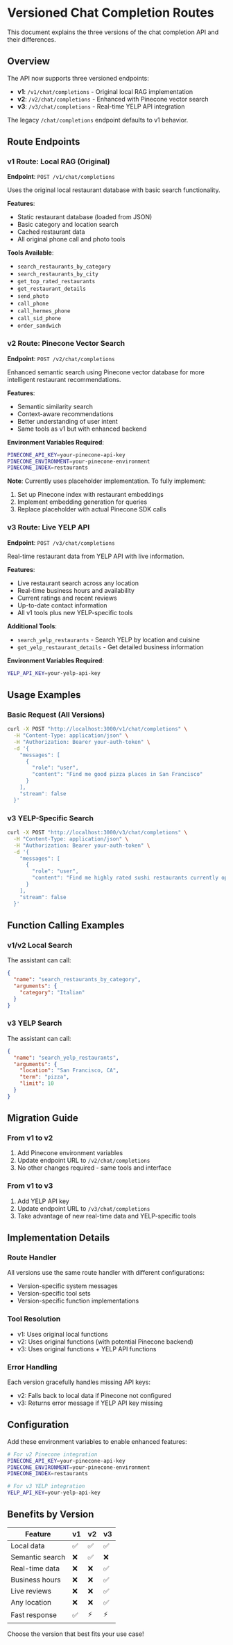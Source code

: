 # Versioned Chat Completion Routes

This document explains the three versions of the chat completion API and their differences.

## Overview

The API now supports three versioned endpoints:

- **v1**: `/v1/chat/completions` - Original local RAG implementation
- **v2**: `/v2/chat/completions` - Enhanced with Pinecone vector search
- **v3**: `/v3/chat/completions` - Real-time YELP API integration

The legacy `/chat/completions` endpoint defaults to v1 behavior.

## Route Endpoints

### v1 Route: Local RAG (Original)

**Endpoint**: `POST /v1/chat/completions`

Uses the original local restaurant database with basic search functionality.

**Features**:

- Static restaurant database (loaded from JSON)
- Basic category and location search
- Cached restaurant data
- All original phone call and photo tools

**Tools Available**:

- `search_restaurants_by_category`
- `search_restaurants_by_city`
- `get_top_rated_restaurants`
- `get_restaurant_details`
- `send_photo`
- `call_phone`
- `call_hermes_phone`
- `call_sid_phone`
- `order_sandwich`

### v2 Route: Pinecone Vector Search

**Endpoint**: `POST /v2/chat/completions`

Enhanced semantic search using Pinecone vector database for more intelligent restaurant recommendations.

**Features**:

- Semantic similarity search
- Context-aware recommendations
- Better understanding of user intent
- Same tools as v1 but with enhanced backend

**Environment Variables Required**:

```bash
PINECONE_API_KEY=your-pinecone-api-key
PINECONE_ENVIRONMENT=your-pinecone-environment
PINECONE_INDEX=restaurants
```

**Note**: Currently uses placeholder implementation. To fully implement:

1. Set up Pinecone index with restaurant embeddings
2. Implement embedding generation for queries
3. Replace placeholder with actual Pinecone SDK calls

### v3 Route: Live YELP API

**Endpoint**: `POST /v3/chat/completions`

Real-time restaurant data from YELP API with live information.

**Features**:

- Live restaurant search across any location
- Real-time business hours and availability
- Current ratings and recent reviews
- Up-to-date contact information
- All v1 tools plus new YELP-specific tools

**Additional Tools**:

- `search_yelp_restaurants` - Search YELP by location and cuisine
- `get_yelp_restaurant_details` - Get detailed business information

**Environment Variables Required**:

```bash
YELP_API_KEY=your-yelp-api-key
```

## Usage Examples

### Basic Request (All Versions)

```bash
curl -X POST "http://localhost:3000/v1/chat/completions" \
  -H "Content-Type: application/json" \
  -H "Authorization: Bearer your-auth-token" \
  -d '{
    "messages": [
      {
        "role": "user",
        "content": "Find me good pizza places in San Francisco"
      }
    ],
    "stream": false
  }'
```

### v3 YELP-Specific Search

```bash
curl -X POST "http://localhost:3000/v3/chat/completions" \
  -H "Content-Type: application/json" \
  -H "Authorization: Bearer your-auth-token" \
  -d '{
    "messages": [
      {
        "role": "user",
        "content": "Find me highly rated sushi restaurants currently open in Oakland"
      }
    ],
    "stream": false
  }'
```

## Function Calling Examples

### v1/v2 Local Search

The assistant can call:

```json
{
  "name": "search_restaurants_by_category",
  "arguments": {
    "category": "Italian"
  }
}
```

### v3 YELP Search

The assistant can call:

```json
{
  "name": "search_yelp_restaurants",
  "arguments": {
    "location": "San Francisco, CA",
    "term": "pizza",
    "limit": 10
  }
}
```

## Migration Guide

### From v1 to v2

1. Add Pinecone environment variables
2. Update endpoint URL to `/v2/chat/completions`
3. No other changes required - same tools and interface

### From v1 to v3

1. Add YELP API key
2. Update endpoint URL to `/v3/chat/completions`
3. Take advantage of new real-time data and YELP-specific tools

## Implementation Details

### Route Handler

All versions use the same route handler with different configurations:

- Version-specific system messages
- Version-specific tool sets
- Version-specific function implementations

### Tool Resolution

- v1: Uses original local functions
- v2: Uses original functions (with potential Pinecone backend)
- v3: Uses original functions + YELP API functions

### Error Handling

Each version gracefully handles missing API keys:

- v2: Falls back to local data if Pinecone not configured
- v3: Returns error message if YELP API key missing

## Configuration

Add these environment variables to enable enhanced features:

```bash
# For v2 Pinecone integration
PINECONE_API_KEY=your-pinecone-api-key
PINECONE_ENVIRONMENT=your-pinecone-environment
PINECONE_INDEX=restaurants

# For v3 YELP integration
YELP_API_KEY=your-yelp-api-key
```

## Benefits by Version

| Feature         | v1  | v2  | v3  |
| --------------- | --- | --- | --- |
| Local data      | ✅  | ✅  | ✅  |
| Semantic search | ❌  | ✅  | ❌  |
| Real-time data  | ❌  | ❌  | ✅  |
| Business hours  | ❌  | ❌  | ✅  |
| Live reviews    | ❌  | ❌  | ✅  |
| Any location    | ❌  | ❌  | ✅  |
| Fast response   | ✅  | ⚡  | ⚡  |

Choose the version that best fits your use case!
